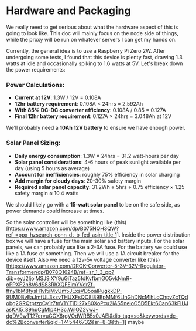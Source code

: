 # Hardware and Packaging

We really need to get serious about what the hardware aspect of this is going to look like. This doc will mainly focus on the node side of things, while the proxy will be run on whatever servers I can get my hands on.

Currently, the general idea is to use a Raspberry Pi Zero 2W. After undergoing some tests, I found that this device is plenty fast, drawing 1.3 watts at idle and occasionally spiking to 1.6 watts at 5V. Let's break down the power requirements:

### Power Calculations:
- **Current at 12V**: 1.3W / 12V = 0.108A
- **12hr battery requirement**: 0.108A × 24hrs = 2.592Ah
- **With 85% DC-DC converter efficiency**: 0.108A / 0.85 = 0.127A
- **Final 12hr battery requirement**: 0.127A × 24hrs = 3.048Ah at 12V

We’ll probably need a **10Ah 12V battery** to ensure we have enough power.

### Solar Panel Sizing:
- **Daily energy consumption**: 1.3W × 24hrs = 31.2 watt-hours per day
- **Solar panel considerations**: 4-6 hours of peak sunlight available per day (using 5 hours as average)
- **Account for inefficiencies**: roughly 75% efficiency in solar charging
- **Add margin for cloudy days**: 20-30% safety margin
- **Required solar panel capacity**: 31.2Wh ÷ 5hrs ÷ 0.75 efficiency × 1.25 safety margin ≈ 10.4 watts

We should likely go with a **15-watt solar panel** to be on the safe side, as power demands could increase at times.

So the solar controller will be something like (this)[https://www.amazon.com/dp/B075NQH3QW?ref_=ppx_hzsearch_conn_dt_b_fed_asin_title_1]. Inside the power distribution box we will have a fuse for the main solar and battery inputs. For the solar panels, we can probably use like a 2-3A fuse. For the battery we could use like a 1A fuse or something. Then we will use a 1A circuit breaker for the device itself. Also we need a 12v-5v voltage converter like (this)[https://www.amazon.com/DROK-Converter-5-3V-32V-Regulator-Transformer/dp/B078Q1624B/ref=sr_1_3_pp?dib=eyJ2IjoiMSJ9.XY9uGiTaz5fdKvfbmGO5vkNmR-oPPXF2n8V6dS83RhXQFEimYVdrZf-ffny1bM8fysH1vl5iMyUm5JExsVD5oalPugkkDP-9UM0ByEaJmfUL3xzyTHUXFsQC8I89BpMMf6LlnGhDNcMlhLcChpvZcTQdobg2GRQtptzpCy1r7tnV1YTjDi27x80XoPcu2iAS5neloO5D5Ekt6Cap63kFIUJasKXI5_89huCgMlp4H3c.WilOZ2vwJ-dgDV9wT127ervuGGX6rgVOdWRB5s0JAEI&dib_tag=se&keywords=dc-dc%2Bconverter&qid=1745446732&sr=8-3&th=1] maybe 


